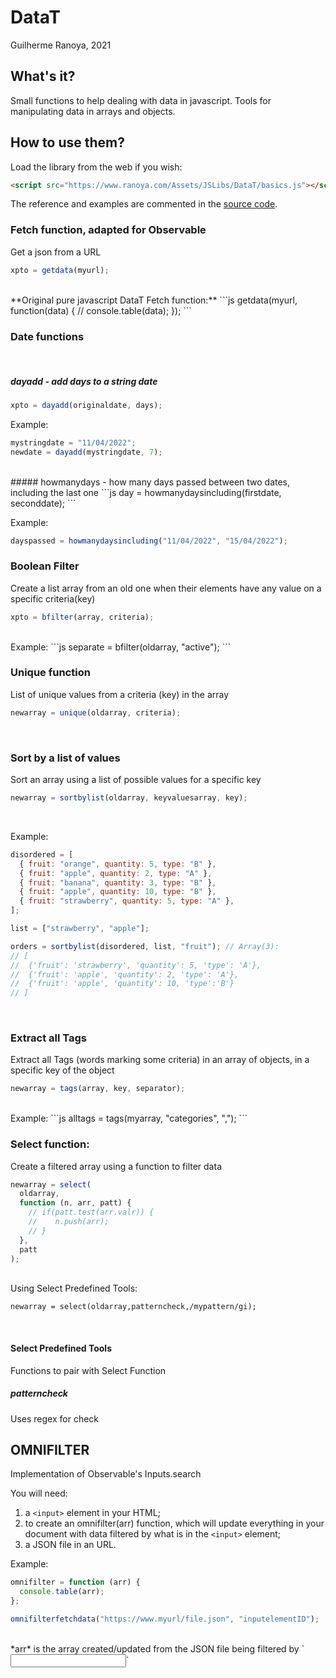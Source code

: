 # DataT

Guilherme Ranoya, 2021

## What's it?

Small functions to help dealing with data in javascript. Tools for manipulating data in arrays and objects.

## How to use them?

Load the library from the web if you wish:

```html
<script src="https://www.ranoya.com/Assets/JSLibs/DataT/basics.js"></script>
```

The reference and examples are commented in the [source code](https://www.ranoya.com/Assets/JSLibs/DataT/basics.js).

### Fetch function, adapted for Observable

Get a json from a URL

```js
xpto = getdata(myurl);
```

<br>
**Original pure javascript DataT Fetch function:**
```js
getdata(myurl, function(data) {
   // console.table(data);
});
```
<br>

### Date functions

<br>

##### dayadd - add days to a string date

```js
xpto = dayadd(originaldate, days);
```

Example:

```js
mystringdate = "11/04/2022";
newdate = dayadd(mystringdate, 7);
```

<br>
##### howmanydays - how many days passed between two dates, including the last one
```js
day = howmanydaysincluding(firstdate, seconddate);
```

Example:

```js
dayspassed = howmanydaysincluding("11/04/2022", "15/04/2022");
```

### Boolean Filter

Create a list array from an old one when their elements have any value on a specific criteria(key)

```js
xpto = bfilter(array, criteria);
```

<br>
Example:
```js
separate = bfilter(oldarray, "active");
```

### Unique function

List of unique values from a criteria (key) in the array

```js
newarray = unique(oldarray, criteria);
```

<br>

### Sort by a list of values

Sort an array using a list of possible values for a specific key

```js
newarray = sortbylist(oldarray, keyvaluesarray, key);
```

<br>

Example:

```js
disordered = [
  { fruit: "orange", quantity: 5, type: "B" },
  { fruit: "apple", quantity: 2, type: "A" },
  { fruit: "banana", quantity: 3, type: "B" },
  { fruit: "apple", quantity: 10, type: "B" },
  { fruit: "strawberry", quantity: 5, type: "A" },
];

list = ["strawberry", "apple"];

orders = sortbylist(disordered, list, "fruit"); // Array(3):
// [
//  {'fruit': 'strawberry', 'quantity': 5, 'type': 'A'},
//  {'fruit': 'apple', 'quantity': 2, 'type': 'A'},
//  {'fruit': 'apple', 'quantity': 10, 'type':'B'}
// ]
```

<br>

### Extract all Tags

Extract all Tags (words marking some criteria) in an array of objects, in a specific key
of the object

```js
newarray = tags(array, key, separator);
```

<br>
Example:
```js
alltags = tags(myarray, "categories", ","); 
```
<br>

### Select function:

Create a filtered array using a function to filter data

```js
newarray = select(
  oldarray,
  function (n, arr, patt) {
    // if(patt.test(arr.valr)) {
    //    n.push(arr);
    // }
  },
  patt
);
```

<br>
Using Select Predefined Tools:

```
newarray = select(oldarray,patterncheck,/mypattern/gi);

```

<br>

#### Select Predefined Tools

Functions to pair with Select Function
<br>

##### patterncheck

Uses regex for check

## OMNIFILTER

Implementation of Observable's Inputs.search

You will need:

1. a `<input>` element in your HTML;
2. to create an omnifilter(arr) function, which will update everything in your document with data filtered by what is in the `<input>` element;
3. a JSON file in an URL.

Example:

```js
omnifilter = function (arr) {
  console.table(arr);
};

omnifilterfetchdata("https://www.myurl/file.json", "inputelementID");
```

<br>
*arr* is the array created/updated from the JSON file being filtered by `<input>`
